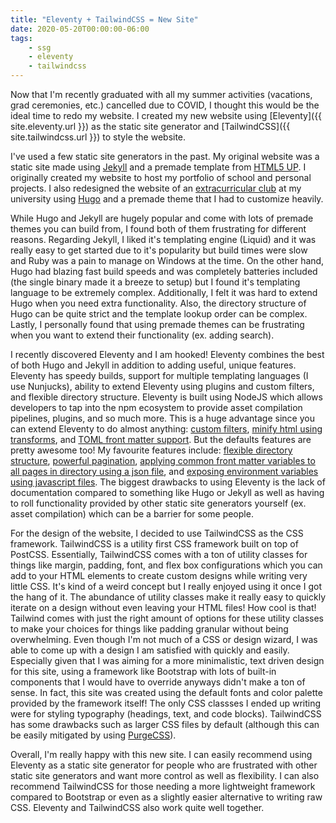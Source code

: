 ```yaml
---
title: "Eleventy + TailwindCSS = New Site"
date: 2020-05-20T00:00:00-06:00
tags:
    - ssg
    - eleventy
    - tailwindcss
---
```


Now that I'm recently graduated with all my summer activities (vacations, grad ceremonies, etc.) cancelled due to COVID, I thought this would be the ideal time to redo my website.
I created my new website using [Eleventy]({{ site.eleventy.url }}) as the static site generator and [TailwindCSS]({{ site.tailwindcss.url }}) to style the website. 

I've used a few static site generators in the past. My original website was a static site made using [Jekyll](https://jekyllrb.com/) and a premade template from [HTML5 UP](https://html5up.net/strata). I originally created my website to host my portfolio of school and personal projects. I also redesigned the website of an [extracurricular club](https://compeclub.com) at my university using [Hugo](https://gohugo.io/) and a premade theme that I had to customize heavily. 

While Hugo and Jekyll are hugely popular and come with lots of premade themes you can build from, I found both of them frustrating for different reasons. Regarding Jekyll, I liked it's templating engine (Liquid) and it was really easy to get started due to it's popularity but build times were slow and Ruby was a pain to manage on Windows at the time. On the other hand, Hugo had blazing fast build speeds and was completely batteries included (the single binary made it a breeze to setup) but I found it's templating language to be extremely complex. Additionally, I felt it was hard to extend Hugo when you need extra functionality. Also, the directory structure of Hugo can be quite strict and the template lookup order can be complex. Lastly, I personally found that using premade themes can be frustrating when you want to extend their functionality (ex. adding search).

I recently discovered Eleventy and I am hooked! Eleventy combines the best of both Hugo and Jekyll in addition to adding useful, unique features. Eleventy has speedy builds, support for multiple templating languages (I use Nunjucks), ability to extend Eleventy using plugins and custom filters, and flexible directory structure. Eleventy is built using NodeJS which allows developers to tap into the npm ecosystem to provide asset compilation pipelines, plugins, and so much more. This is a huge advantage since you can extend Eleventy to do almost anything: [custom filters](https://www.11ty.dev/docs/filters/#filters), [minify html using transforms](https://www.11ty.dev/docs/config/#transforms-example-minify-html-output), and [TOML front matter support](https://www.11ty.dev/docs/data-frontmatter-customize/#example-using-toml-for-front-matter-parsing). But the defaults features are pretty awesome too! My favourite features include: [flexible directory structure](https://www.11ty.dev/docs/config/), [powerful pagination](https://www.11ty.dev/docs/pages-from-data/), [applying common front matter variables to all pages in directory using a json file](https://www.11ty.dev/docs/data-template-dir/#example-apply-a-default-layout-to-multiple-templates), and [exposing environment variables using javascript files](https://www.11ty.dev/docs/data-js/). The biggest drawbacks to using Eleventy is the lack of documentation compared to something like Hugo or Jekyll as well as having to roll functionality provided by other static site generators yourself (ex. asset compilation) which can be a barrier for some people.

For the design of the website, I decided to use TailwindCSS as the CSS framework. TailwindCSS is a utility first CSS framework built on top of PostCSS. Essentially, TailwindCSS comes with a ton of utility classes for things like margin, padding, font, and flex box configurations which you can add to your HTML elements to create custom designs while writing very little CSS. It's kind of a weird concept but I really enjoyed using it once I got the hang of it. The abundance of utility classes make it really easy to quickly iterate on a design without even leaving your HTML files! How cool is that! Tailwind comes with just the right amount of options for these utility classes to make your choices for things like padding granular without being overwhelming. Even though I'm not much of a CSS or design wizard, I was able to come up with a design I am satisfied with quickly and easily. Especially given that I was aiming for a more minimalistic, text driven design for this site, using a framework like Bootstrap with lots of built-in components that I would have to override anyways didn't make a ton of sense. In fact, this site was created using the default fonts and color palette provided by the framework itself! The only CSS classses I ended up writing were for styling typography (headings, text, and code blocks). TailwindCSS has some drawbacks such as larger CSS files by default (although this can be easily mitigated by using [PurgeCSS](https://tailwindcss.com/docs/controlling-file-size/#basic-usage)).

Overall, I'm really happy with this new site. I can easily recommend using Eleventy as a static site generator for people who are frustrated with other static site generators and want more control as well as flexibility. I can also recommend TailwindCSS for those needing a more lightweight framework compared to Bootstrap or even as a slightly easier alternative to writing raw CSS. Eleventy and TailwindCSS also work quite well together.
